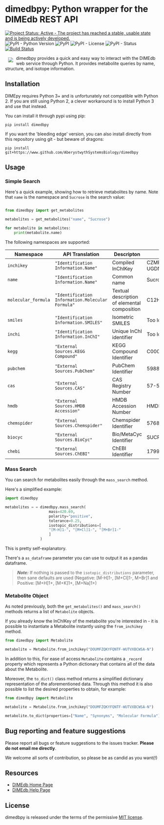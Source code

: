 # dimedbpy: Python wrapper for the DIMEdb REST API

[![Project Status: Active - The project has reached a stable, usable state and is being actively developed.](http://www.repostatus.org/badges/0.1.0/active.svg)](http://www.repostatus.org/#active)
![PyPI - Python Version](https://img.shields.io/pypi/pyversions/dimedbpy.svg)
![PyPI](https://img.shields.io/pypi/v/dimedbpy.svg)
![PyPI - License](https://img.shields.io/pypi/l/dimedbpy.svg)
![PyPI - Status](https://img.shields.io/pypi/status/dimedbpy.svg)
[![Build Status](https://travis-ci.org/AberystwythSystemsBiology/dimedbpy.svg?branch=master)](https://travis-ci.org/AberystwythSystemsBiology/dimedbpy)

<a href="https://www.github.com/KeironO/dimedbpy"><img src="http://svgshare.com/i/2uc.svg" align="left" hspace="10" vspace="6"></a>

dimedbpy provides a quick and easy way to interact with the DIMEdb web service through Python. It provides metabolite queries by name, structure, and isotope information.

## Installation

DIMEpy requires Python 3+ and is unfortunately not compatible with Python 2. If you are still using Python 2, a clever workaround is to install Python 3 and use that instead.

You can install it through pypi using pip:

```
pip install dimedbpy
```

If you want the 'bleeding edge' version, you can also install directly from this repository using git - but beware of dragons:

```
pip install git+https://www.github.com/AberystwythSystemsBiology/dimedbpy
```

## Usage

### Simple Search

Here's a quick example, showing how to retrieve metabolites by name. Note that `name` is the namespace and `Sucrose` is the search value:

```python

from dimedbpy import get_metabolites

metabolites = get_metabolites("name", "Sucrose")

for metabolite in metabolites:
    print(metabolite.name)
```

The following namespaces are supported:


**Namespace** | **API Translation** | **Descripton** | **Example**
--- | --- | --- | ---
`inchikey` | `"Identification Information.Name"` | Compiled InChIKey | CZMRCDWAGMRECN-UGDNZRGBSA-N
`name` | `"Identification Information.Name"` | Common name | Sucrose
`molecular_formula` | `"Identification Information.Molecular Formula"` | Textual description of elemental composition |  C12H22O11
`smiles` | `"Identification Information.SMILES"` | Isometric SMILES | Too long.
`inchi` | `"Identification Information.InChI"` | Unique InChI identifier | Too long.
`kegg` | `"External Sources.KEGG Compound"` | KEGG Compound Identifier | C00089
`pubchem` | `"External Sources.PubChem"` | PubChem Identifier | 5988
`cas` | `"External Sources.CAS"` | CAS Registry Number | 57-50-1
`hmdb` | `"External Sources.HMDB Accession"` | HMDB Accession Number | HMDB00258
`chemspider` | `"External Sources.Chemspider"` | Chemspider Identifier | 5768
`biocyc` | `"External Sources.BioCyc"` | Bio/MetaCyc Identifier | SUCROSE
`chebi` | `"External Sources.ChEBI"` | ChEBI Identifier | 17992



### Mass Search

You can search for metabolites easily through the `mass_search` method.

Here's a simplified example:

```python
import dimedbpy

metabolites = = dimedbpy.mass_search(
                    mass=420.69,
                    polarity="positive",
                    tolerance=0.25,
                    isotopic_distributions=[
                    "[M-H]1-", "[M+Cl]1-", "[M+Br]1-"
                    ]
                )
```


This is pretty self-explanatory.

There's a `as_dataframe` parameter you can use to output it as a pandas dataframe.

> ***Note:*** If nothing is passed to the `isotopic_distributions` parameter, then sane defaults are used (Negative: [M-H]1-, [M+Cl]1-, M+Br]1 and Positive: [M+H]1+, [M+K]1+, [M+Na]1+)

### Metabolite Object

As noted previously, both the `get_metabolites()` and `mass_search()` methods returns a list of `Metabolite` objects.

If you already know the InChIKey of the metabolite you're interested in - it is possible to instantiate a Metabolite instantly using the `from_inchikey` method.

```python
from dimedbpy import Metabolite

metabolite = Metabolite.from_inchikey("DOUMFZQKYFQNTF-WUTVXBCWSA-N")
```

In addition to this, For ease of access `Metabolite` contains a `_record` property which represents a Python dictionary that contains all of the data about the Metabolite.

Moreover, the `to_dict()` class method returns a simplified dictionary representation of the aforementioned data. Through this method it is also possible to list the desired properties to obtain, for example:

```python
from dimedbpy import Metabolite

metabolite = Metabolite.from_inchikey("DOUMFZQKYFQNTF-WUTVXBCWSA-N")

metabolite.to_dict(properties=["Name", "Synonyms", "Molecular Formula"])
```


## Bug reporting and feature suggestions

Please report all bugs or feature suggestions to the issues tracker. **Please do not email me directly**.

We welcome all sorts of contribution, so please be as candid as you want(!)

## Resources
* [DIMEdb Home Page](https://dimedb.ibers.aber.ac.uk/)
* [DIMEdb Help Page](https://dimedb.ibers.aber.ac.uk/help)

## License
dimedbpy is released under the terms of the permissive [MIT license](https://github.com/KeironO/dimedbpy/blob/master/LICENSE).
